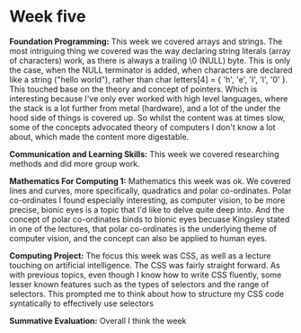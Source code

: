 # Week five

**Foundation Programming:** This week we covered arrays and strings. The most intriguing thing we covered was the way declaring string literals \(array of characters\) work, as there is always a trailing \0 \(NULL\) byte. This is only the case, when the NULL terminator is added, when characters are declared like a string \("hello world"\), rather than char letters\[4\] = { 'h', 'e', 'l', 'l', '0' }. This touched base on the theory and concept of pointers. Which is interesting because I've only ever worked with high level languages, where the stack is a lot further from metal \(hardware\), and a lot of the under the hood side of things is covered up. So whilst the content was at times slow, some of the concepts advocated theory of computers I don't know a lot about, which made the content more digestable.

**Communication and Learning Skills:** This week we covered researching methods and did more group work.

**Mathematics For Computing 1:** Mathematics this week was ok. We covered lines and curves, more specifically, quadratics and polar co-ordinates. Polar co-ordinates I found especially interesting, as computer vision, to be more precise, bionic eyes is a topic that I'd like to delve quite deep into. And the concept of polar co-ordinates binds to bionic eyes becuase Kingsley stated in one of the lectures, that polar co-ordinates is the underlying theme of computer vision, and the concept can also be applied to human eyes.

**Computing Project:** The focus this week was CSS, as well as a lecture touching on artificial intelligence. The CSS was fairly straight forward. As with previous topics, even though I know how to write CSS fluently, some lesser known features such as the types of selectors and the range of selectors. This prompted me to think about how to structure my CSS code syntatically to effectively use selectors 

**Summative Evaluation:** Overall I think the week 


